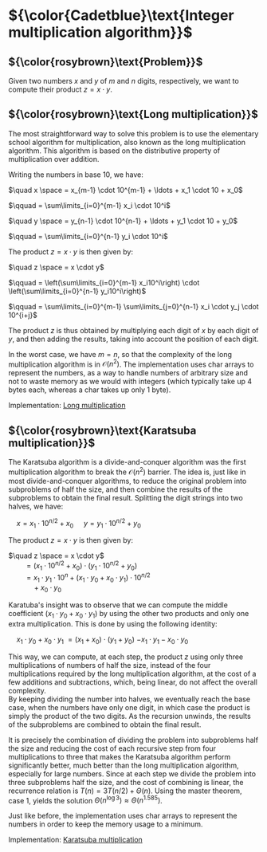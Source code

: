 # ${\color{Cadetblue}\text{Integer multiplication algorithm}}$

## ${\color{rosybrown}\text{Problem}}$

Given two numbers $x$ and $y$ of $m$ and $n$ digits, respectively, we want to compute their product $z = x \cdot y$.

## ${\color{rosybrown}\text{Long multiplication}}$

The most straightforward way to solve this problem is to use the elementary school algorithm for multiplication, also known as the long multiplication algorithm. This algorithm is based on the distributive property of multiplication over addition.

Writing the numbers in base 10, we have:

$\quad x \space = x_{m-1} \cdot 10^{m-1} + \ldots + x_1 \cdot 10 + x_0$  

$\qquad = \sum\limits_{i=0}^{m-1} x_i \cdot 10^i$  
  
$\quad y \space = y_{n-1} \cdot 10^{n-1} + \ldots + y_1 \cdot 10 + y_0$  

$\qquad = \sum\limits_{i=0}^{n-1} y_i \cdot 10^i$  

The product $z = x \cdot y$ is then given by:

$\quad z \space = x \cdot y$  

$\qquad = \left(\sum\limits_{i=0}^{m-1} x_i10^i\right) \cdot \left(\sum\limits_{i=0}^{n-1} y_i10^i\right)$  

$\qquad = \sum\limits_{i=0}^{m-1} \sum\limits_{j=0}^{n-1} x_i \cdot y_j \cdot 10^{i+j}$  

The product $z$ is thus obtained by multiplying each digit of $x$ by each digit of $y$, and then adding the results, taking into account the position of each digit.

In the worst case, we have $m = n$, so that the complexity of the long multiplication algorithm is in $\mathcal{O}{(n^2)}$. The implementation uses char arrays to represent the numbers, as a way to handle numbers of arbitrary size and not to waste memory as we would with integers (which typically take up 4 bytes each, whereas a char takes up only 1 byte).

Implementation: [Long multiplication](imp-1.c)

## ${\color{rosybrown}\text{Karatsuba multiplication}}$

The Karatsuba algorithm is a divide-and-conquer algorithm was the first multiplication algorithm to break the $\mathcal{O}{(n^2)}$ barrier. The idea is, just like in most divide-and-conquer algorithms, to reduce the original problem into subproblems of half the size, and then combine the results of the subproblems to obtain the final result. Splitting the digit strings into two halves, we have:

$\quad x = x_1 \cdot 10^{n/2} + x_0$
$\quad y = y_1 \cdot 10^{n/2} + y_0$

The product $z = x \cdot y$ is then given by:

$\quad z \space = x \cdot y$  
$\qquad = (x_1 \cdot 10^{n/2} + x_0) \cdot (y_1 \cdot 10^{n/2} + y_0)$  
$\qquad= x_1 \cdot y_1 \cdot 10^n + (x_1 \cdot y_0 + x_0 \cdot y_1) \cdot 10^{n/2}$  
$\qquad\quad+ x_0 \cdot y_0$  

Karatuba's insight was to observe that we can compute the middle coefficient $(x_1 \cdot y_0 + x_0 \cdot y_1)$ by using the other two products and only one extra multiplication. This is done by using the following identity:

$\quad x_1 \cdot y_0 + x_0 \cdot y_1$ $= (x_1 + x_0) \cdot (y_1 + y_0)$ $- x_1 \cdot y_1 - x_0 \cdot y_0$

This way, we can compute, at each step, the product $z$ using only three multiplications of numbers of half the size, instead of the four multiplications required by the long multiplication algorithm, at the cost of a few additions and subtractions, which, being linear, do not affect the overall complexity.  
By keeping dividing the number into halves, we eventually reach the base case, when the numbers have only one digit, in which case the product is simply the product of the two digits. As the recursion unwinds, the results of the subproblems are combined to obtain the final result.

It is precisely the combination of dividing the problem into subproblems half the size and reducing the cost of each recursive step from four multiplications to three that makes the Karatsuba algorithm perform significantly better, much better than the long multiplication algorithm, especially for large numbers. Since at each step we divide the problem into three subproblems half the size, and the cost of combining is linear, the recurrence relation is $T(n) = 3T(n/2) + \Theta(n)$. Using the master theorem, case 1, yields the solution $\Theta(n^{\log 3}) \approx \Theta(n^{1.585})$.

Just like before, the implementation uses char arrays to represent the numbers in order to keep the memory usage to a minimum.

Implementation: [Karatsuba multiplication](imp-2.c)